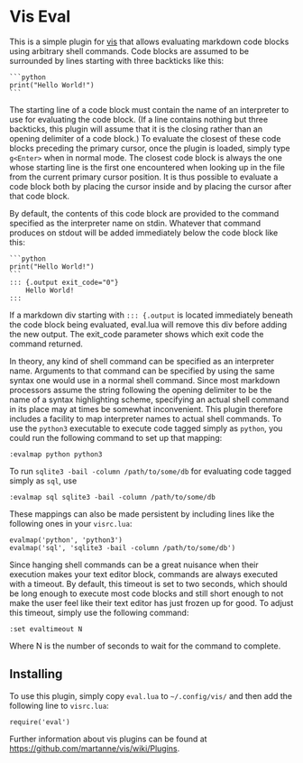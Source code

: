 # Vis Eval

This is a simple plugin for [vis](https://github.com/martanne/vis) that
allows evaluating markdown code blocks using arbitrary shell commands.
Code blocks are assumed to be surrounded by lines starting with three
backticks like this:

    ```python
    print("Hello World!")
    ```

The starting line of a code block must contain the name of an interpreter
to use for evaluating the code block. (If a line contains nothing but
three backticks, this plugin will assume that it is the closing rather
than an opening delimiter of a code block.) To evaluate the closest of
these code blocks preceding the primary cursor, once the plugin is loaded,
simply type `g<Enter>` when in normal mode. The closest code block is
always the one whose starting line is the first one encountered when
looking up in the file from the current primary cursor position. It is
thus possible to evaluate a code block both by placing the cursor inside
and by placing the cursor after that code block.

By default, the contents of this code block are provided to the command
specified as the interpreter name on stdin. Whatever that command produces
on stdout will be added immediately below the code block like this:

    ```python
    print("Hello World!")
    ```
    ::: {.output exit_code="0"}
        Hello World!
    :::

If a markdown div starting with `::: {.output` is located immediately
beneath the code block being evaluated, eval.lua will remove this div
before adding the new output. The exit_code parameter shows which exit
code the command returned.

In theory, any kind of shell command can be specified as an interpreter
name. Arguments to that command can be specified by using the same
syntax one would use in a normal shell command. Since most markdown
processors assume the string following the opening delimiter to be the
name of a syntax highlighting scheme, specifying an actual shell command
in its place may at times be somewhat inconvenient. This plugin therefore
includes a facility to map interpreter names to actual shell commands. To
use the `python3` executable to execute code tagged simply as `python`,
you could run the following command to set up that mapping:

    :evalmap python python3

To run `sqlite3 -bail -column /path/to/some/db` for evaluating code
tagged simply as `sql`, use

    :evalmap sql sqlite3 -bail -column /path/to/some/db

These mappings can also be made persistent by including lines like the
following ones in your `visrc.lua`:

    evalmap('python', 'python3')
    evalmap('sql', 'sqlite3 -bail -column /path/to/some/db')

Since hanging shell commands can be a great nuisance when their execution
makes your text editor block, commands are always executed with a timeout.
By default, this timeout is set to two seconds, which should be long
enough to execute most code blocks and still short enough to not make
the user feel like their text editor has just frozen up for good. To
adjust this timeout, simply use the following command:

    :set evaltimeout N

Where N is the number of seconds to wait for the command to complete.

## Installing

To use this plugin, simply copy `eval.lua` to `~/.config/vis/` and then
add the following line to `visrc.lua`:

    require('eval')

Further information about vis plugins can be found at
<https://github.com/martanne/vis/wiki/Plugins>.
